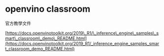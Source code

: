 # openvino classroom

官方教學文件

[https://docs.openvinotoolkit.org/2019\_R1/\_inference\_engine\_samples\_smart\_classroom\_demo\_README.html](https://docs.openvinotoolkit.org/2019_R1/_inference_engine_samples_smart_classroom_demo_README.html)

